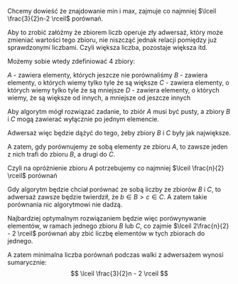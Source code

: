 Chcemy dowieść że znajdowanie min i max, zajmuje co najmniej $\lceil \frac{3}{2}n-2 \rceil$ porównań.

Aby to zrobić załóżmy że zbiorem liczb operuje zły adwersaż, który może zmieniać wartości tego zbioru, nie niszcząć jednak relacji pomiędzy już sprawdzonymi liczbami. Czyli większa liczba, pozostaje większa itd.

Możemy sobie wtedy zdefiniować 4 zbiory:

$A$ - zawiera elementy, których jeszcze nie porównaliśmy
$B$ - zawiera elementy, o których wiemy tylko tyle że są większe
$C$ - zawiera elementy, o których wiemy tylko tyle że są mniejsze
$D$ - zawiera elementy, o których wiemy, że są większe od innych, a mniejsze od jeszcze innych

Aby algorytm mógł rozwiązać zadanie, to zbiór $A$ musi być pusty, a zbiory $B$ i $C$ mogą zawierać wyłącznie po jednym elemencie.

Adwersaż więc będzie dążyć do tego, żeby zbiory $B$ i $C$ były jak największe.

A zatem, gdy porównujemy ze sobą elementy ze zbioru $A$, to zawsze jeden z nich trafi do zbioru $B$, a drugi do $C$.

Czyli na opróżnienie zbioru $A$ potrzebujemy co najmniej $\lceil \frac{n}{2} \rceil$ porównań

Gdy algorytm będzie chciał porównać ze sobą liczby ze zbiorów $B$ i $C$, to adwersaż zawsze będzie twierdził, że $b\in B > c \in C$. A zatem takie porównania nic algorytmowi nie dadzą.

Najbardziej optymalnym rozwiązaniem będzie więc porówynywanie elementów, w ramach jednego zbioru $B$ lub $C$, co zajmie $\lceil 2\frac{n}{2} - 2 \rceil$ porównań aby zbić liczbę elementów w tych zbiorach do jednego.

A zatem minimalna liczba porównań podczas walki z adwersażem wynosi sumarycznie:
$$
\lceil \frac{3}{2}n - 2 \rceil
$$